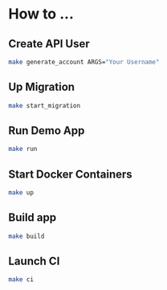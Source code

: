# How to ...

## Create API User
```BASH
make generate_account ARGS="Your Username"
```

## Up Migration
```BASH
make start_migration
```

## Run Demo App
```BASH
make run
```

## Start Docker Containers
```BASH
make up
```

## Build app
```BASH
make build
```

## Launch CI
```BASH
make ci
```